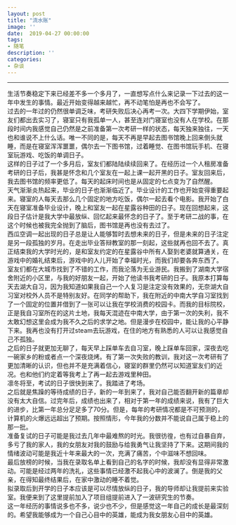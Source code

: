```yaml
---
layout: post
title: "流水账"
image: ''
date:  2019-04-27 00:00:00
tags:
- 随笔
description: ''
categories:
- 杂谈
---
```


---
生活节奏稳定下来已经差不多一个多月了，一直想写点什么来记录一下过去的这一年中发生的事情。最近开始变得越来越忙，再不动笔怕是再也不会写了。  
过去的一年过的仍然很单调乏味，考研失败后决心再考一次。大四下学期伊始，室友们都出去实习了，寝室只有我孤单一人，甚至连对门寝室也没有人在学校。在那段时间内我感觉自己仍然是之前准备第一次考研一样的状态，每天独来独往，一天也和谁说不上什么话。唯一不同的是，每天不再是早起去图书馆晚上回来倒头就睡，而是在寝室浑浑噩噩，偶尔去一下图书馆，过着睡觉、在图书馆玩手机、在寝室玩游戏、吃饭的单调日子。  
这样的日子过了一个多月后，室友们都陆陆续续回来了。在经历过一个人租房准备考研的日子后，我甚是怀念和几个室友在一起上课一起开黑的日子。室友回来后，我去图书馆的频率更低了。每天的起床时间也是从固定的七点变为了自然醒。  
天气渐渐炎热起来，毕业的日子也渐渐临近了。毕业设计的工作也开始变得重要起来。寝室的人每天去那么几个固定的地方吃饭，偶尔一起去看个电影。我开始了白天在寝室准备毕业设计，晚上和室友一起在星露谷种田的日子。现在回想起来，这段日子估计是我大学中最放纵、回忆起来最怀念的日子了。至于考研二战的事，在这个时候也被我完全抛到了脑后，图书馆是再也没有去过了。  
西瓜空调一起出现的日子总是让人能够暂时去想未来的日子，但是未来的日子注定是另一段孤独的岁月。在走出毕业答辩教室的那一刻起，这些就再也回不去了。真正结束我的大学时光的，是和室友约定的在星露谷中所有人娶到老婆就算通关，在游戏中的婚礼结束后，游戏中的人儿开始了幸福时光，而我们却要各奔东西了。  
室友们都在大城市找到了不错的工作，而我沦落为无业游民。我搬到了湖南大学宿舍附近的小区里，与我的好朋友一起，开始了他读书我考研的日子。我原本打算每天去湖大自习，因为我知道如果我自己一个人复习是注定没有效果的，无奈湖大自习室对校外人员不是特别友好。在同学的帮助下，我在附近的中南大学自习室找到了一个固定的位置并借到了一张可以让我在学校消费的校园卡。而我的目标院校，正是我自习室所在的这片土地，我每天混迹在中南大学，由于第一次的失利，我不太敢幻想这里会成为我不久之后的求学之地。但是漫步在校园中，能让我的心平静下来。我再也没有打开过steam去玩游戏，在住的地方有熟悉的人可以让我感觉自己不孤独。    
之后的日子就更加无聊了，每天早上踩单车去自习室，晚上踩单车回家，深夜去吃一碗家乡的粉或者点一个深夜烧烤。有了第一次失败的教训，我对这一次考研有了更加清晰的认识，但也并不是充满着信心，寝室的群里仍然可以知道室友们的近况。也和他们约定着等我考上了再一起去游戏里种田。  
凛冬将至，考试的日子很快到来了。我踏进了考场。  
之后就是焦躁的等待成绩的日子，新的一年到来了，我对自己能否翻开新的篇章却没有太大自信。过完年后，成绩也出来了，相对于第一年的成绩来说，我有了巨大的进步，比第一年总分足足多了70分。但是，每年的考研情况都是不可预测的，计算机的火爆远远超出了预期。按照情形，今年我的分数并不能说自己属于稳上的那一批。  
准备复试的日子可能是我过去几年中最难熬的时光。我很彷徨，也有过自暴自弃，多亏了我的家人，我的女朋友对我的鼓励与给我勇气让我坚持了下来。这期间我的情绪波动可能是我近十年来最大的一次，充满了痛苦，个中滋味不想回味。  
最后放榜的时候，当我在录取名单上看到自己的名字的时候，我却没有显得非常激动。可能是经过两年的洗礼，这些事情已经激不起我心中的波澜了。倒是我的父亲，在得知最终结果后，在家中激动的睡不着觉。  
拟录取后到开学的日子本应该是可以尽情放纵的日子，我的导师却让我提前来实验室。我便来到了这里提前加入了项目组提前进入了一波研究生的节奏。  
这一年经历的事情说多也不多，说少也不少，但是感觉这一年自己的成长是最深刻的。希望我能够成为一个自己心目中的英雄，能成为我女朋友心目中的英雄。